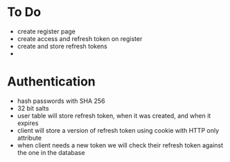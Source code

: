 # To Do
- create register page 
- create access and refresh token on register
- create and store refresh tokens
-  

# Authentication 
- hash passwords with SHA 256
- 32 bit salts
- user table will store refresh token, when it was created, and when it expires
- client will store a version of refresh token using cookie with HTTP only attribute
- when client needs a new token we will check their refresh token against the one in the database